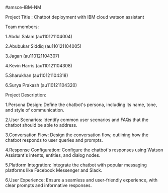 #amsce-IBM-NM

Project Title : Chatbot deployment with IBM cloud watson assistant

Team members:

1.Abdul Salam     (au110121104004)

2.Abubukar Siddiq (au110121104005)

3.Jagan           (au110121104307)

4.Kevin Harris    (au110121104308)

5.Sharukhan       (au110121104318)

6.Surya Prakash   (au110121104320)


Project Description:

1.Persona Design: Define the chatbot's persona, including its name, tone, and style of communication.

2.User Scenarios: Identify common user scenarios and FAQs that the chatbot should be able to address.

3.Conversation Flow: Design the conversation flow, outlining how the chatbot responds to user queries and prompts.

4.Response Configuration: Configure the chatbot's responses using Watson Assistant's intents, entities, and dialog nodes.

5.Platform Integration: Integrate the chatbot with popular messaging platforms like Facebook Messenger and Slack.

6.User Experience: Ensure a seamless and user-friendly experience, with clear prompts and informative responses.
